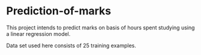 # Prediction-of-marks

This project intends to predict marks on basis of hours spent studying using a linear regression model.

Data set used here consists of 25 training examples.
